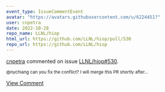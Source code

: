 ```yaml
---
event_type: IssueCommentEvent
avatar: "https://avatars.githubusercontent.com/u/6224451?"
user: cnpetra
date: 2022-10-28
repo_name: LLNL/hiop
html_url: https://github.com/LLNL/hiop/pull/530
repo_url: https://github.com/LLNL/hiop
---
```


<a href='https://github.com/cnpetra' target='_blank'>cnpetra</a> commented on issue <a href='https://github.com/LLNL/hiop/pull/530' target='_blank'>LLNL/hiop#530</a>.

<small>@nychiang can you fix the conflict? I will merge this PR shortly after...</small>

<a href='https://github.com/LLNL/hiop/pull/530' target='_blank'>View Comment</a>